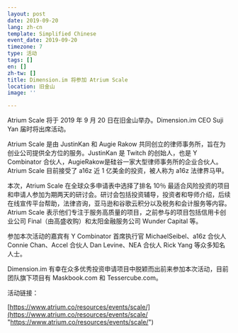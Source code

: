 ```yaml
---
layout: post
date: 2019-09-20
lang: zh-cn
template: Simplified Chinese
event_date: 2019-09-20
timezone: 7
type: 活动
tags: []
en: []
zh-tw: []
title: Dimension.im 将参加 Atrium Scale
location: 旧金山
image: ''

---
```

Atrium Scale 将于 2019 年 9 月 20 日在旧金山举办。Dimension.im CEO Suji Yan 届时将出席活动。

Atrium Scale 是由 JustinKan 和 Augie Rakow 共同创立的律师事务所，旨在为创业公司提供全方位的服务。JustinKan 是 Twitch 的创始人，也是 Y Combinator 合伙人，AugieRakow是硅谷一家大型律师事务所的企业合伙人。Atrium Scale 目前接受了 a16z 近 1 亿美金的投资，被人称为 a16z 法律界马甲。

本次，Atrium Scale 在全球众多申请表中选择了排名 10％ 最适合风险投资的项目和申请人参加为期两天的研讨会。研讨会包括投资辅导，投资者和导师介绍，后续在线宣传平台帮助，法律咨询，亚马逊和谷歌云积分以及税务和会计服务等内容。Atrium Scale 表示他们专注于服务高质量的项目，之前参与的项目包括信用卡创业公司 Final（由高盛收购）和太阳金融服务公司 Wunder Capital 等。

参加本次活动的嘉宾有 Y Combinator 首席执行官 MichaelSeibel、a16z 合伙人 Connie Chan、Accel 合伙人 Dan Levine、NEA 合伙人 Rick Yang 等众多知名人士。

Dimension.im 有幸在众多优秀投资申请项目中脱颖而出前来参加本次活动，目前团队旗下项目有 Maskbook.com 和 Tessercube.com。

活动链接：

[https://www.atrium.co/resources/events/scale/](https://www.atrium.co/resources/events/scale/ "https://www.atrium.co/resources/events/scale/")
